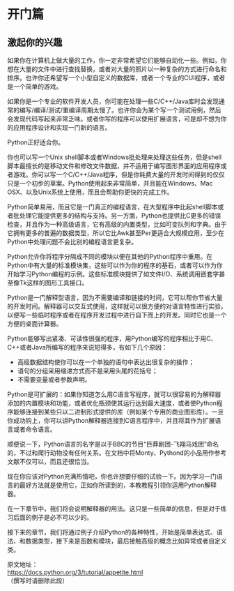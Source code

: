 # 开门篇

## 激起你的兴趣  

如果你在计算机上做大量的工作，你一定非常希望它们能够自动化一些。例如，你想在大量的文件中进行查找替换，或者对大量的照片以一种复杂的方式进行命名和排序。也许你还希望写一个小型自定义的数据库，或者一个专业的CUI程序，或者是一个简单的游戏。

如果你是一个专业的软件开发人员，你可能在处理一些C/C++/Java库时会发现通常的编写/编译/测试/重编译周期太慢了。也许你会为某个写一个测试用例，然后会发现代码写起来非常乏味。或者你写的程序可以使用扩展语言，可是却不想为你的应用程序设计和实现一门新的语言。

Python正好适合你。

你也可以写一个Unix shell脚本或者Windows批处理来处理这些任务，但是shell脚本最擅长的是移动文件和修改文件数据，并不适用于编写图形界面的应用程序或者游戏。你可以写一个C/C++/Java程序，但是你耗费大量的开发时间得到的仅仅只是一个初步的草案。Python使用起来非常简单，并且能在Windows、Mac OSX、以及Unix系统上使用，而且会帮助你更快的完成工作。

Python简单易用，而且它是一门真正的编程语言，在大型程序中比起shell脚本或者批处理它能提供更多的结构与支持。另一方面，Python也提供比C更多的错误检查，并且作为一种高级语言，它有高级的内置类型，比如可变队列和字典。由于它拥有更多的普遍的数据类型，所以它比Awk甚至Per更适合大规模应用，至少在Python中处理问题不会比别的编程语言更复杂。

Python允许你将程序分隔成不同的模块以便在其他的Python程序中重用。在Python中有大量的标准模块集，这些可以作为你的程序的基石，或者可以作为你开始学习Python编程的示例。这些标准模块提供了如文件I/O、系统调用嵌套字甚至像Tk这样的图形工具接口。

Python是一门解释型语言，因为不需要编译和链接的时间，它可以帮你节省大量的开发时间。解释器可以交互式使用，这样就可以很方便的对语言特性进行实验，以便写一些临时程序或者在程序开发过程中进行自下而上的开发。同时它也是一个方便的桌面计算器。

Python能够写出紧凑、可读性很强的程序，用Python编写的程序相比于用C、C++或者Java所编写的程序来说短得多，有如下几个原因：

- 高级数据结构使你可以在一个单独的语句中表达出很复杂的操作；
- 语句的分组采用缩进方式而不是采用头尾的花括号；
- 不需要变量或者参数声明。

 Python是可扩展的：如果你知道怎么用C语言写程序，就可以很容易的为解释器添加的内置模块和功能，或者优化瓶颈使其运行达到最大速度，或者使Python程序能够连接到某些只以二进制形式提供的库（例如某个专用的商业图形库）。一旦你成功钩上，你可以讲Python解释器连接到C语言程序中，并且将其作为扩展语言或者命令语言。

  顺便说一下，Python语言的名字是以于BBC的节目“巨莽剧团-飞翔马戏团”命名的，不过和爬行动物没有任何关系。在文档中将Monty、Pythond的小品用作参考文献不仅可以，而且还很恰当。

  现在你应该对Python充满热情吧，你也许想要仔细的试验一下。因为学习一门语言的最好方法就是使用它，正如你所读到的，本教教程引领你运用Python解释器。

  在一下章节中，我们将会说明解释器的用法。这只是一些简单的信息，但是对于练习后面的例子是必不可以少的。

  接下来的章节，我们将通过例子介绍Python的各种特性，开始是简单表达式、语法、和数据类型，接下来是函数和模块，最后接触高级的概念比如异常或者自定义类。
  
原文地址：  
https://docs.python.org/3/tutorial/appetite.html  
（撰写时请删除此段）
